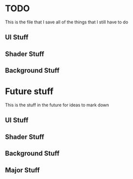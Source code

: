 # TODO
This is the file that I save all of the things that I still have to do

## UI Stuff

## Shader Stuff

## Background Stuff

# Future stuff
This is the stuff in the future for ideas to mark down

## UI Stuff

## Shader Stuff

## Background Stuff

## Major Stuff
